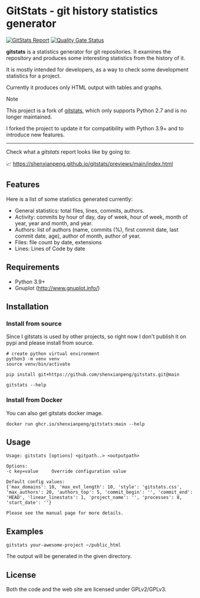 # GitStats - git history statistics generator

[![GitStats Report](https://img.shields.io/badge/GitStats_Report-Available-green?style=flat)](https://shenxianpeng.github.io/gitstats/previews/main/index.html)
[![Quality Gate Status](https://sonarcloud.io/api/project_badges/measure?project=shenxianpeng_gitstats&metric=alert_status)](https://sonarcloud.io/summary/new_code?id=shenxianpeng_gitstats)

**gitstats** is a statistics generator for git repositories. It examines the repository and produces some interesting statistics from the history of it.

It is mostly intended for developers, as a way to check some development statistics for a project.

Currently it produces only HTML output with tables and graphs.

> [!NOTE]
> This project is a fork of [gitstats](https://github.com/hoxu/gitstats), which only supports Python 2.7 and is no longer maintained.
>
> I forked the project to update it for compatibility with Python 3.9+ and to introduce new features.

---

Check what a _gitstats_ report looks like by going to: 

📈 https://shenxianpeng.github.io/gitstats/previews/main/index.html

## Features

Here is a list of some statistics generated currently:

* General statistics: total files, lines, commits, authors.
* Activity: commits by hour of day, day of week, hour of week, month of year, year and month, and year.
* Authors: list of authors (name, commits (%), first commit date, last commit date, age), author of month, author of year.
* Files: file count by date, extensions
* Lines: Lines of Code by date

## Requirements

- Python 3.9+
- Gnuplot (http://www.gnuplot.info/)

## Installation

### Install from source

Since I gitstats is used by other projects, so right now I don't publish it on pypi and please install from source.

```
# create python virtual environment
python3 -m venv venv
source venv/bin/activate

pip install git+https://github.com/shenxianpeng/gitstats.git@main

gitstats --help
```

### Install from Docker

You can also get gitstats docker image.

```
docker run ghcr.io/shenxianpeng/gitstats:main --help
```


## Usage

```
Usage: gitstats [options] <gitpath..> <outputpath>

Options:
-c key=value     Override configuration value

Default config values:
{'max_domains': 10, 'max_ext_length': 10, 'style': 'gitstats.css', 'max_authors': 20, 'authors_top': 5, 'commit_begin': '', 'commit_end': 'HEAD', 'linear_linestats': 1, 'project_name': '', 'processes': 8, 'start_date': ''}

Please see the manual page for more details.
```

## Examples

```
gitstats your-awesome-project ~/public_html
```

The output will be generated in the given directory.

## License

Both the code and the web site are licensed under GPLv2/GPLv3.
